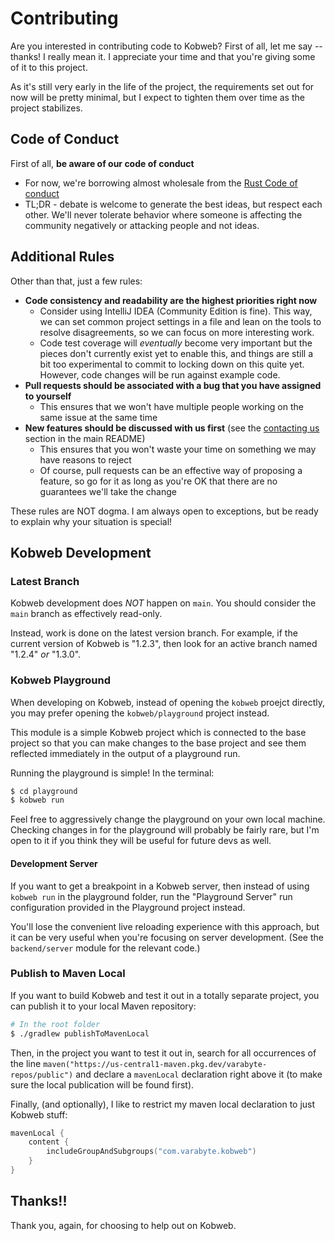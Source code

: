 # Contributing

Are you interested in contributing code to Kobweb? First of all, let me say -- thanks! I really mean it. I appreciate
your time and that you're giving some of it to this project.

As it's still very early in the life of the project, the requirements set out for now will be pretty minimal, but I
expect to tighten them over time as the project stabilizes.

## Code of Conduct

First of all, **be aware of our code of conduct**

* For now, we're borrowing almost wholesale from the
  [Rust Code of conduct](https://www.rust-lang.org/policies/code-of-conduct)
* TL;DR - debate is welcome to generate the best ideas, but respect each other. We'll never tolerate behavior where
  someone is affecting the community negatively or attacking people and not ideas.

## Additional Rules

Other than that, just a few rules:

* **Code consistency and readability are the highest priorities right now**
    * Consider using IntelliJ IDEA (Community Edition is fine). This way, we can set common project settings in a file
      and lean on the tools to resolve disagreements, so we can focus on more interesting work.
    * Code test coverage will _eventually_ become very important but the pieces don't currently exist yet to enable
      this, and things are still a bit too experimental to commit to locking down on this quite yet. However, code
      changes will be run against example code.
* **Pull requests should be associated with a bug that you have assigned to yourself**
    * This ensures that we won't have multiple people working on the same issue at the same time
* **New features should be discussed with us first** (see the
  [contacting us](https://github.com/varabyte/kobweb#connecting-with-us) section in the main README)
    * This ensures that you won't waste your time on something we may have reasons to reject
    * Of course, pull requests can be an effective way of proposing a feature, so go for it as long as you're OK that
      there are no guarantees we'll take the change

These rules are NOT dogma. I am always open to exceptions, but be ready to explain why your situation is special!

## Kobweb Development

### Latest Branch

Kobweb development does *NOT* happen on `main`. You should consider the `main` branch as effectively read-only.

Instead, work is done on the latest version branch. For example, if the current version of Kobweb is "1.2.3", then look
for an active branch named "1.2.4" *or* "1.3.0".

### Kobweb Playground

When developing on Kobweb, instead of opening the `kobweb` proejct directly, you may prefer opening the
`kobweb/playground` project instead.

This module is a simple Kobweb project which is connected to the base project so that you can make changes to the base
project and see them reflected immediately in the output of a playground run.

Running the playground is simple! In the terminal:

```bash
$ cd playground
$ kobweb run
```

Feel free to aggressively change the playground on your own local machine. Checking changes in for the playground will
probably be fairly rare, but I'm open to it if you think they will be useful for future devs as well.

#### Development Server

If you want to get a breakpoint in a Kobweb server, then instead of using `kobweb run` in the playground folder,
run the "Playground Server" run configuration provided in the Playground project instead.

You'll lose the convenient live reloading experience with this approach, but it can be very useful when you're focusing
on server development. (See the `backend/server` module for the relevant code.)

### Publish to Maven Local

If you want to build Kobweb and test it out in a totally separate project, you can publish it to your local Maven
repository:

```bash
# In the root folder
$ ./gradlew publishToMavenLocal
```

Then, in the project you want to test it out in, search for all occurrences of the line
`maven("https://us-central1-maven.pkg.dev/varabyte-repos/public")` and declare a `mavenLocal` declaration right above it
(to make sure the local publication will be found first).

Finally, (and optionally), I like to restrict my maven local declaration to just Kobweb stuff:

```kotlin
mavenLocal {
    content {
        includeGroupAndSubgroups("com.varabyte.kobweb")
    }
}
```

## Thanks!!

Thank you, again, for choosing to help out on Kobweb.